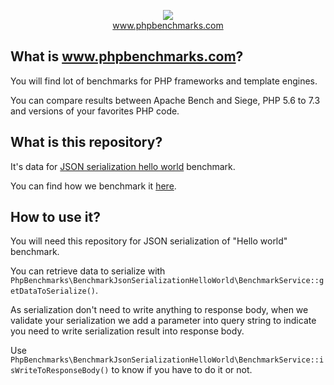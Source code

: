<p align="center">
  <img src="http://www.phpbenchmarks.com/images/logo_github.png">
  <br>
  <a href="http://www.phpbenchmarks.com" target="_blank">www.phpbenchmarks.com</a>
</p>

## What is www.phpbenchmarks.com?

You will find lot of benchmarks for PHP frameworks and template engines.

You can compare results between Apache Bench and Siege, PHP 5.6 to 7.3 and versions of your favorites PHP code.

## What is this repository?

It's data for [JSON serialization hello world](http://www.phpbenchmarks.com/en/documentation/benchmark/json-serialization-hello-world) benchmark.

You can find how we benchmark it [here](http://www.phpbenchmarks.com/en/benchmark-protocol).

## How to use it?

You will need this repository for JSON serialization of "Hello world" benchmark.

You can retrieve data to serialize with `PhpBenchmarks\BenchmarkJsonSerializationHelloWorld\BenchmarkService::getDataToSerialize()`.

As serialization don't need to write anything to response body,
when we validate your serialization we add a parameter into query string
to indicate you need to write serialization result into response body.

Use `PhpBenchmarks\BenchmarkJsonSerializationHelloWorld\BenchmarkService::isWriteToResponseBody()` to know if you have to do it or not.
